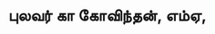 ---
layout: tagpage
title: "புலவர் கா கோவிந்தன், எம்ஏ,"
tag: புலவர் கா கோவிந்தன், எம்ஏ,
description: "புலவர் கா கோவிந்தன், எம்ஏ, தொடர்புடைய நூல்கள்/கட்டுரைகள்"
robots: noindex
---